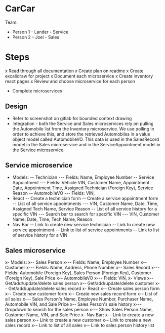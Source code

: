 # CarCar

Team:

* Person 1 - Lander - Service
* Person 2 - Joel - Sales

# Steps
x Read through all documentation
x Create plan on readme
x Create excalidraw for project
x Document each microservice
x Create inventory react pages
x Review and choose microservice for each person
- Complete microservices

## Design
- Refer to screenshot on gitlab for bounded context drawing
- Integration - both the Service and Sales microservices rely on pulling the Automobile list from the Inventory microservice. We use polling in order to achieve this, and store the retrieved Automobiles in a value object model called AutomobileVO. This data is used in the SalesRecord model in the Sales microservice and in the ServiceAppointment model in the Service microservice.

## Service microservice
- Models:
-- Technician
--- Fields: Name, Employee Number
-- Service Appointment
--- Fields: Vehicle VIN, Customer Name, Appointment Date, Appointment Time, Assigned Technician (Foreign Key), Service Reason
-- AutomobileVO
--- Fields: VIN, 
- React
-- Create a technician form
-- Create a service appointment form
-- List of all service appointments
--- VIN, Customer Name, Date, Time, Assigned Tech Name, Service Reason
-- List of all service history for a specific VIN
--- Search bar to search for specific VIN
--- VIN, Customer Name, Date, Time, Tech Name, Reason
- Nav Bar
-- Link to create new service technician
-- Link to create new service appointment
-- Link to list of service appointments
-- Link to list of service history for a VIN

## Sales microservice
x- Models:
x-- Sales Person
x--- Fields: Name, Employee Number
x-- Customer
x--- Fields: Name, Address, Phone Number
x-- Sales Record
x--- Fields: Automobile (Foreign Key), Sales Person (Foreign Key), Customer (Foreign Key), Sale Price
x-- AutomobileVO
x--- Fields: VIN,
x- Views
x-- Get/add/update/delete sales person
x-- Get/add/update/delete customer
x-- Get/add/update/delete sales record
x- React
x-- Create sales person form
x-- Create new customer form
x-- Create new sales record form
x-- List of all sales
x--- Sales Person's Name, Employee Number, Purchaser Name, Automobile VIN, and Sale Price
x-- Sales Person's sale history
x--- Dropdown to search for the sales person
x--- Show Sales Person Name, Customer Name, VIN, and Sale Price
x- Nav Bar:
x-- Link to create a new sales person
x-- Link to create a new customer
x-- Link to create a new sales record
x-- Link to list of all sales
x-- Link to sales person history list
